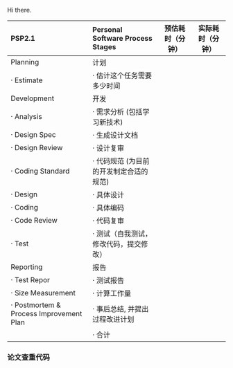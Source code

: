 Hi there.

|PSP2.1						|Personal Software Process Stages	|预估耗时（分钟） 	|实际耗时（分钟） 	|
|:--						|:--								|:--:				|:--:				|
|Planning					|计划								|					|					|
|· Estimate					|· 估计这个任务需要多少时间			|					|					|
|Development				|开发								|					|					|
|· Analysis					|· 需求分析 (包括学习新技术)      	    |					|					|
|· Design Spec              |· 生成设计文档					    |					|					|
|· Design Review			|· 设计复审					    	|					|					|
|· Coding Standard			|· 代码规范 (为目前的开发制定合适的规范)|					|					|
|· Design			    	|· 具体设计       					|					|					|
|· Coding					|· 具体编码  						|					|					|
|· Code Review				|· 代码复审  						|					|					|
|· Test					    |· 测试（自我测试，修改代码，提交修改） |					|					|
|Reporting					|报告    							|					|					|
|· Test Repor				|· 测试报告							|					|					|
|· Size Measurement			|· 计算工作量						|					|					|
|· Postmortem & Process Improvement Plan|· 事后总结, 并提出过程改进计划|					|					|
|							|· 合计          					|					|					|





### 论文查重代码